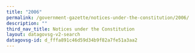 ```yaml
---
title: "2006"
permalink: /government-gazette/notices-under-the-constitution/2006/
description: ""
third_nav_title: Notices under the Constitution
layout: datagovsg-v2-search
datagovsg-id: d_fffa891c46d59d34b9f82a7fe51a3aa2
---
```

